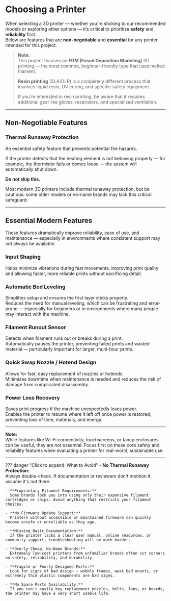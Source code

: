 

# Choosing a Printer

When selecting a 3D printer — whether you're sticking to our recommended models or exploring other options — it’s critical to prioritize **safety** and **reliability** first.  
Below are features that are **non-negotiable** and **essential** for any printer intended for this project.


> **Note:**  
> This project focuses on **FDM (Fused Deposition Modeling)** 3D printing — the most common, beginner-friendly type that uses melted filament.  
> 
> **Resin printing** (SLA/DLP) is a completely different process that involves liquid resin, UV curing, and specific safety equipment.  
> 
> If you're interested in resin printing, be aware that it requires additional gear like gloves, respirators, and specialized ventilation.


---

## Non-Negotiable Features

### Thermal Runaway Protection
An essential safety feature that prevents potential fire hazards.

If the printer detects that the heating element is not behaving properly — for example, the thermistor fails or comes loose — the system will automatically shut down. 

**Do not skip this.**  

Most modern 3D printers include thermal runaway protection, but be cautious: some older models or no-name brands may lack this critical safeguard.

---

## Essential Modern Features

These features dramatically improve reliability, ease of use, and maintenance — especially in environments where consistent support may not always be available.

### Input Shaping
Helps minimize vibrations during fast movements, improving print quality and allowing faster, more reliable prints without sacrificing detail.

### Automatic Bed Leveling
Simplifies setup and ensures the first layer sticks properly.  
Reduces the need for manual leveling, which can be frustrating and error-prone — especially for beginners or in environments where many people may interact with the machine.

### Filament Runout Sensor
Detects when filament runs out or breaks during a print.  
Automatically pauses the printer, preventing failed prints and wasted material — particularly important for larger, multi-hour prints.

### Quick Swap Nozzle / Hotend Design
Allows for fast, easy replacement of nozzles or hotends.  
Minimizes downtime when maintenance is needed and reduces the risk of damage from complicated disassembly.

### Power Loss Recovery
Saves print progress if the machine unexpectedly loses power.  
Enables the printer to resume where it left off once power is restored, preventing loss of time, materials, and energy.

---

**Note:**  
While features like Wi-Fi connectivity, touchscreens, or fancy enclosures can be useful, they are *not* essential. Focus first on these core safety and reliability features when evaluating a printer for real-world, sustainable use.

---
??? danger "Click to expand: What to Avoid"
    - **No Thermal Runaway Protection:**  
    Always double-check. If documentation or reviewers don't mention it, assume it's not there.

    - **Proprietary Filament Requirements:**  
      Some brands lock you into using only their expensive filament cartridges or chips. Avoid anything that restricts your filament choices.

    - **No Firmware Update Support:**  
      Printers without accessible or maintained firmware can quickly become unsafe or unreliable as they age.

    - **Missing Basic Documentation:**  
      If the printer lacks a clear user manual, online resources, or community support, troubleshooting will be much harder.

    - **Overly Cheap, No-Name Brands:**  
      Extremely low-cost printers from unfamiliar brands often cut corners on safety, reliability, and durability.

    - **Fragile or Poorly Designed Parts:**  
      Look for signs of bad design — wobbly frames, weak bed mounts, or extremely thin plastic components are bad signs.

    - **No Spare Parts Availability:**  
      If you can't easily buy replacement nozzles, belts, fans, or boards, the printer may have a very short usable life.
